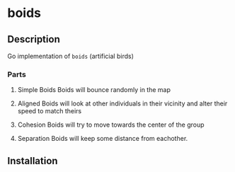 # boids

## Description
Go implementation of `boids` (artificial birds)

### Parts
1. Simple Boids
Boids will bounce randomly in the map

2. Aligned 
Boids will look at other individuals in their vicinity and alter their speed to match theirs

3. Cohesion
Boids will try to move towards the center of the group

4. Separation
Boids will keep some distance from eachother.




## Installation


